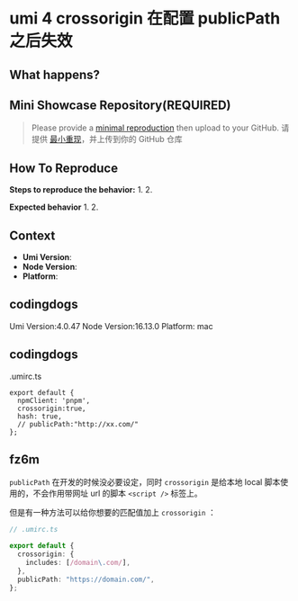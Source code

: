 # umi 4 crossorigin 在配置 publicPath之后失效

<!--
感谢您向我们反馈问题，为了高效的解决问题，我们期望你能提供以下信息：
-->

## What happens?

<!-- A clear and concise description of what the bug is. -->
<!-- 清晰的描述下遇到的问题。-->

## Mini Showcase Repository(REQUIRED)

> Please provide a [minimal reproduction](https://stackoverflow.com/help/minimal-reproducible-example) then upload to your GitHub. 请提供 [最小重现](https://stackoverflow.com/help/minimal-reproducible-example)，并上传到你的 GitHub 仓库

<!-- 为节约大家的时间，无复现步骤的 ISSUE 会被关闭，提供之后再 REOPEN -->
<!-- YOUR_REPOSITORY_URL on github or stackbliz -->

## How To Reproduce

**Steps to reproduce the behavior:** 1. 2.

**Expected behavior** 1. 2.

<!-- 请提供复现链接/步骤，错误日志以及相关配置 -->

## Context

- **Umi Version**:
- **Node Version**:
- **Platform**:

## codingdogs

Umi Version:4.0.47
Node Version:16.13.0
Platform: mac

## codingdogs

.umirc.ts

```
export default {
  npmClient: 'pnpm',
  crossorigin:true,
  hash: true,
  // publicPath:"http://xx.com/"
};

```

## fz6m

`publicPath` 在开发的时候没必要设定，同时 `crossorigin` 是给本地 local 脚本使用的，不会作用带网址 url 的脚本 `<script />` 标签上。

但是有一种方法可以给你想要的匹配值加上 `crossorigin` ：

```ts
// .umirc.ts

export default {
  crossorigin: {
    includes: [/domain\.com/],
  },
  publicPath: "https://domain.com/",
};
```

